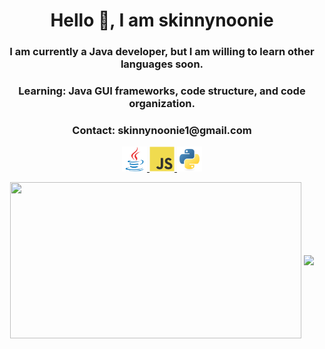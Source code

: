 <h1 align="center">Hello 👋, I am skinnynoonie</h1>
<h3 align="center">I am currently a Java developer, but I am willing to learn other languages soon.</h3>

<h3 align = "center">Learning: Java GUI frameworks, code structure, and code organization.</h3>
<h3 align = "center">Contact: skinnynoonie1@gmail.com</h3>

<p align="center"> 
  <a href="https://www.java.com" target="_blank" rel="noreferrer"> 
    <img src="https://raw.githubusercontent.com/devicons/devicon/master/icons/java/java-original.svg" alt="java" width="40" height="40"/> 
  </a> 
  <a href="https://developer.mozilla.org/en-US/docs/Web/JavaScript" target="_blank" rel="noreferrer"> 
    <img src="https://raw.githubusercontent.com/devicons/devicon/master/icons/javascript/javascript-original.svg" alt="javascript" width="40" height="40"/> 
  </a> 
  <a href="https://www.python.org" target="_blank" rel="noreferrer"> 
    <img src="https://raw.githubusercontent.com/devicons/devicon/master/icons/python/python-original.svg" alt="python" width="40" height="40"/>
  </a> 
</p>

<p align="center">
  <a>
    <img align="center" width=466 height=250 src="https://github-readme-stats.vercel.app/api/top-langs/?username=skinnynoonie&layout=compact&theme=gruvbox"/>
    <img align="center" src="https://github-readme-stats.vercel.app/api?username=skinnynoonie&show_icons=true&theme=gruvbox"/>
  </a>
</p>

